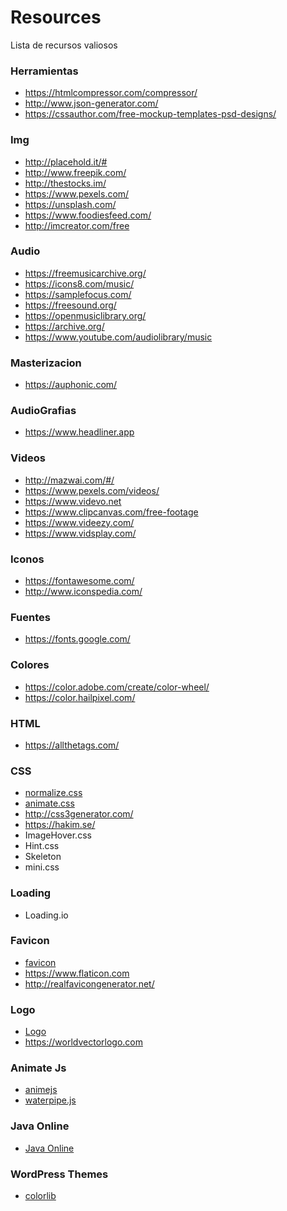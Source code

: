 # Resources
Lista de recursos valiosos

### Herramientas 
- https://htmlcompressor.com/compressor/
- http://www.json-generator.com/
- https://cssauthor.com/free-mockup-templates-psd-designs/

### Img 
- http://placehold.it/#
- http://www.freepik.com/
- http://thestocks.im/
- https://www.pexels.com/
- https://unsplash.com/
- https://www.foodiesfeed.com/
- http://imcreator.com/free

### Audio 
- https://freemusicarchive.org/
- https://icons8.com/music/
- https://samplefocus.com/
- https://freesound.org/
- https://openmusiclibrary.org/
- https://archive.org/
- https://www.youtube.com/audiolibrary/music

### Masterizacion 
- https://auphonic.com/

### AudioGrafias 
- https://www.headliner.app

### Videos 
- http://mazwai.com/#/
- https://www.pexels.com/videos/
- https://www.videvo.net
- https://www.clipcanvas.com/free-footage
- https://www.videezy.com/
- https://www.vidsplay.com/

### Iconos
- https://fontawesome.com/
- http://www.iconspedia.com/

### Fuentes 
- https://fonts.google.com/

### Colores 
- https://color.adobe.com/create/color-wheel/
- https://color.hailpixel.com/

### HTML 
- https://allthetags.com/

### CSS
- [normalize.css](https://necolas.github.io/normalize.css/)
- [animate.css](https://daneden.github.io/animate.css/)
- http://css3generator.com/
- https://hakim.se/
- ImageHover.css
- Hint.css
- Skeleton
- mini.css

### Loading
- Loading.io

### Favicon 
- [favicon](https://www.favicon-generator.org)
- https://www.flaticon.com
- http://realfavicongenerator.net/

### Logo 
- [Logo](https://looka.com/)
- https://worldvectorlogo.com

### Animate Js
- [animejs](https://animejs.com/)
- [waterpipe.js](https://dragdropsite.github.io/waterpipe.js/)

### Java Online
- [Java Online](https://www.jdoodle.com/online-java-compiler)

### WordPress Themes
- [colorlib](https://colorlib.com/wp/)
